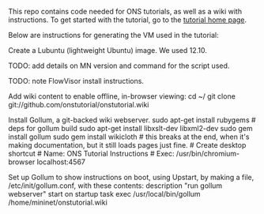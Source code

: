 This repo contains code needed for ONS tutorials, as well as a wiki with instructions.  To get started with the tutorial, go to the [tutorial home page](github.com/onstutorial/onstutorial/wiki).

Below are instructions for generating the VM used in the tutorial:

Create a Lubuntu (lightweight Ubuntu) image.  We used 12.10.

TODO: add details on MN version and command for the script used.

TODO: note FlowVisor install instructions.

Add wiki content to enable offline, in-browser viewing:
    cd ~/
    git clone git://github.com/onstutorial/onstutorial.wiki

Install Gollum, a git-backed wiki webserver.
    sudo apt-get install rubygems
    # deps for gollum build
    sudo apt-get install libxslt-dev libxml2-dev
    sudo gem install gollum
    sudo gem install wikicloth
    # this breaks at the end, when it's making documentation, but it still loads pages just fine.
    # Create desktop shortcut
    # Name: ONS Tutorial Instructions
    # Exec: /usr/bin/chromium-browser localhost:4567

Set up Gollum to show instructions on boot, using Upstart, by making a file, /etc/init/gollum.conf, with these contents:
    description     "run gollum webserver"
    start on startup
    task
    exec /usr/local/bin/gollum /home/mininet/onstutorial.wiki


